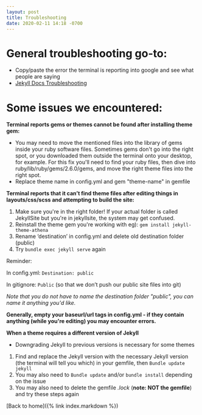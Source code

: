 ```yaml
---
layout: post
title: Troubleshooting
date: 2020-02-11 14:18 -0700
---
```


# General troubleshooting go-to:

* Copy/paste the error the terminal is reporting into google and see what people are saying
* [Jekyll Docs Troubleshooting](https://jekyllrb.com/docs/troubleshooting/)

# Some issues we encountered:

**Terminal reports gems or themes cannot be found after installing theme gem:**

* You may need to move the mentioned files into the library of gems inside your ruby software files. Sometimes gems don't go into the right spot, or you downloaded them outside the terminal onto your desktop, for example. For this fix you'll need to find your ruby files, then dive into ruby/lib/ruby/gems/2.6.0/gems, and move the right theme files into the right spot.
* Replace theme name in config.yml and gem "theme-name" in gemfile

**Terminal reports that it can’t find theme files after editing things in layouts/css/scss and attempting to build the site:**

1. Make sure you're in the right folder! If your actual folder is called JekyllSite but you're in jekyllsite, the system may get confused.
1. Reinstall the theme gem you're working with eg): `gem install jekyll-theme-athena`
2. Rename ‘destination’ in config.yml and delete old destination folder (public)
3. Try `bundle exec jekyll serve` again

Reminder:

In config.yml:
`Destination: public`

In gitignore:
`Public` (so that we don’t push our public site files into git)

*Note that you do not have to name the destination folder "public", you can name it anything you'd like.*

**Generally, empty your baseurl/url tags in config.yml - if they contain anything (while you're editing) you may encounter errors.**

**When a theme requires a different version of Jekyll**
* Downgrading Jekyll to previous versions is necessary for some themes
1. Find and replace the Jekyll version with the necessary Jekyll version (the terminal will tell you which) in your gemfile, then `Bundle update jekyll`
2. You may also need to `Bundle update` and/or `bundle install` depending on the issue
3. You may also need to delete the gemfile *.lock* (**note: NOT the gemfile**) and try these steps again

[Back to home]({% link index.markdown %})
